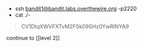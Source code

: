 - ssh bandit1@bandit.labs.overthewire.org -p2220
- cat ./-
> CV1DtqXWVFXTvM2F0k09SHz0YwRINYA9

continue to [[level 2]]

